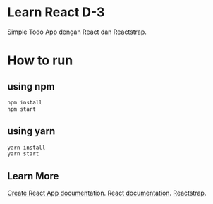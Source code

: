 # Learn React D-3
Simple Todo App dengan React dan Reactstrap.

# How to run

## using npm

```bash
npm install
npm start
```
## using yarn

```bash
yarn install
yarn start
```
## Learn More

[Create React App documentation](https://facebook.github.io/create-react-app/docs/getting-started).
[React documentation](https://reactjs.org/).
[Reactstrap](https://reactstrap.github.io/?path=/story/home-installation--page).